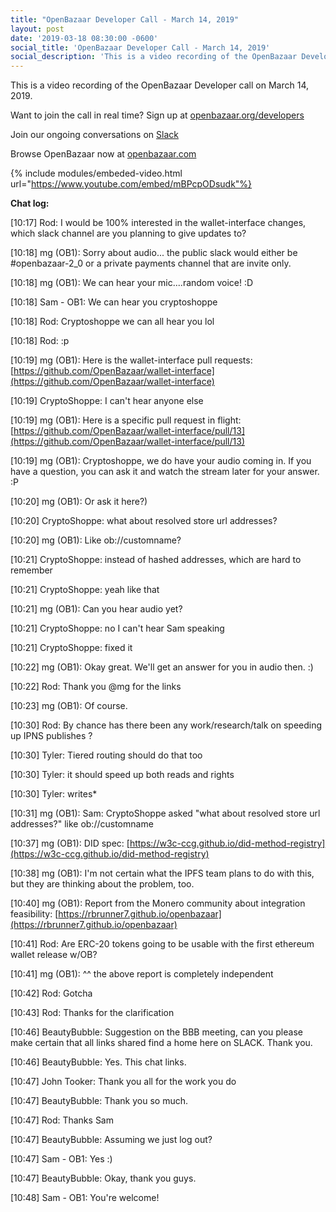 ```yaml
---
title: "OpenBazaar Developer Call - March 14, 2019"
layout: post
date: '2019-03-18 08:30:00 -0600'
social_title: 'OpenBazaar Developer Call - March 14, 2019'
social_description: 'This is a video recording of the OpenBazaar Developer call on March 14, 2019. '
---
```


This is a video recording of the OpenBazaar Developer call on March 14, 2019. 

Want to join the call in real time? Sign up at [openbazaar.org/developers](https://openbazaar.org/developers)

Join our ongoing conversations on [Slack](https://openbazaar.org/slack)

Browse OpenBazaar now at [openbazaar.com](https://openbazaar.com)

{% include modules/embeded-video.html url="https://www.youtube.com/embed/mBPcpODsudk"%}

**Chat log:**

[10:17] Rod: I would be 100% interested in the wallet-interface changes, which slack channel are you planning to give updates to?

[10:18] mg (OB1): Sorry about audio... the public slack would either be #openbazaar-2_0 or a private payments channel that are invite only.

[10:18] mg (OB1): We can hear your mic....random voice! :D

[10:18] Sam - OB1: We can hear you cryptoshoppe

[10:18] Rod: Cryptoshoppe we can all hear you lol

[10:18] Rod: :p

[10:19] mg (OB1): Here is the wallet-interface pull requests: [https://github.com/OpenBazaar/wallet-interface](https://github.com/OpenBazaar/wallet-interface)

[10:19] CryptoShoppe: I can't hear anyone else

[10:19] mg (OB1): Here is a specific pull request in flight: [https://github.com/OpenBazaar/wallet-interface/pull/13](https://github.com/OpenBazaar/wallet-interface/pull/13)

[10:19] mg (OB1): Cryptoshoppe, we do have your audio coming in. If you have a question, you can ask it and watch the stream later for your answer. :P

[10:20] mg (OB1): Or ask it here?)

[10:20] CryptoShoppe: what about resolved store url addresses?

[10:20] mg (OB1): Like ob://customname?

[10:21] CryptoShoppe: instead of hashed addresses, which are hard to remember

[10:21] CryptoShoppe: yeah like that

[10:21] mg (OB1): Can you hear audio yet?

[10:21] CryptoShoppe: no I can't hear Sam speaking

[10:21] CryptoShoppe: fixed it

[10:22] mg (OB1): Okay great. We'll get an answer for you in audio then. :)

[10:22] Rod: Thank you @mg for the links

[10:23] mg (OB1): Of course.

[10:30] Rod: By chance has there been any work/research/talk on speeding up IPNS publishes ?

[10:30] Tyler: Tiered routing should do that too

[10:30] Tyler: it should speed up both reads and rights

[10:30] Tyler: writes*

[10:31] mg (OB1): Sam: CryptoShoppe asked "what about resolved store url addresses?" like ob://customname

[10:37] mg (OB1): DID spec: [https://w3c-ccg.github.io/did-method-registry](https://w3c-ccg.github.io/did-method-registry)

[10:38] mg (OB1): I'm not certain what the IPFS team plans to do with this, but they are thinking about the problem, too.

[10:40] mg (OB1): Report from the Monero community about integration feasibility: [https://rbrunner7.github.io/openbazaar](https://rbrunner7.github.io/openbazaar)

[10:41] Rod: Are ERC-20 tokens going to be usable with the first ethereum wallet release w/OB?

[10:41] mg (OB1): ^^ the above report is completely independent

[10:42] Rod: Gotcha

[10:43] Rod: Thanks for the clarification

[10:46] BeautyBubble: Suggestion on the BBB meeting, can you please make certain that all links shared find a home here on SLACK.  Thank you.

[10:46] BeautyBubble: Yes.  This chat links.

[10:47] John Tooker: Thank you all for the work you do

[10:47] BeautyBubble: Thank you so much.

[10:47] Rod: Thanks Sam

[10:47] BeautyBubble: Assuming we just log out?

[10:47] Sam - OB1: Yes :)

[10:47] BeautyBubble: Okay, thank you guys.

[10:48] Sam - OB1: You're welcome!
